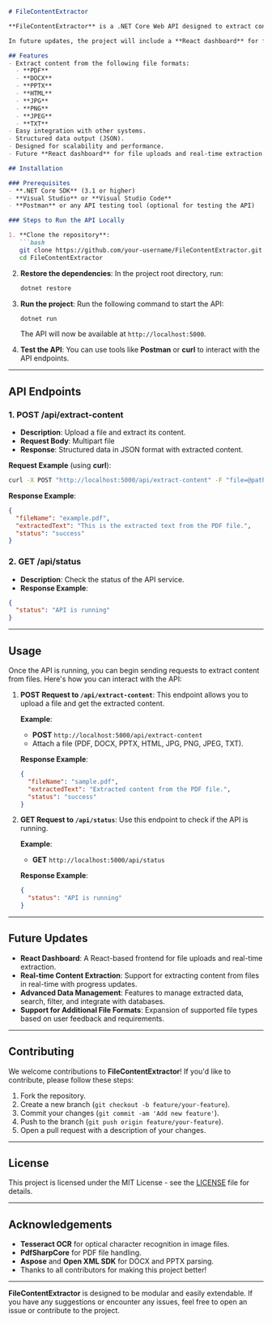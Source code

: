 ```markdown
# FileContentExtractor

**FileContentExtractor** is a .NET Core Web API designed to extract content from various file formats including PDF, DOCX, PPTX, HTML, JPG, PNG, JPEG, and TXT. The API provides easy integration, structured data output, and is built with scalability in mind.

In future updates, the project will include a **React dashboard** for file uploads, real-time extraction, and enhanced data management.

## Features
- Extract content from the following file formats:
  - **PDF**
  - **DOCX**
  - **PPTX**
  - **HTML**
  - **JPG**
  - **PNG**
  - **JPEG**
  - **TXT**
- Easy integration with other systems.
- Structured data output (JSON).
- Designed for scalability and performance.
- Future **React dashboard** for file uploads and real-time extraction.

## Installation

### Prerequisites
- **.NET Core SDK** (3.1 or higher)
- **Visual Studio** or **Visual Studio Code**
- **Postman** or any API testing tool (optional for testing the API)

### Steps to Run the API Locally

1. **Clone the repository**:
   ```bash
   git clone https://github.com/your-username/FileContentExtractor.git
   cd FileContentExtractor
   ```

2. **Restore the dependencies**:
   In the project root directory, run:
   ```bash
   dotnet restore
   ```

3. **Run the project**:
   Run the following command to start the API:
   ```bash
   dotnet run
   ```
   The API will now be available at `http://localhost:5000`.

4. **Test the API**:
   You can use tools like **Postman** or **curl** to interact with the API endpoints.

---

## API Endpoints

### 1. **POST /api/extract-content**
   - **Description**: Upload a file and extract its content.
   - **Request Body**: Multipart file
   - **Response**: Structured data in JSON format with extracted content.

   **Request Example** (using **curl**):
   ```bash
   curl -X POST "http://localhost:5000/api/extract-content" -F "file=@path_to_your_file.pdf"
   ```

   **Response Example**:
   ```json
   {
     "fileName": "example.pdf",
     "extractedText": "This is the extracted text from the PDF file.",
     "status": "success"
   }
   ```

### 2. **GET /api/status**
   - **Description**: Check the status of the API service.
   - **Response Example**:
   ```json
   {
     "status": "API is running"
   }
   ```

---

## Usage

Once the API is running, you can begin sending requests to extract content from files. Here's how you can interact with the API:

1. **POST Request to `/api/extract-content`**: This endpoint allows you to upload a file and get the extracted content.
   
   **Example**:
   - **POST** `http://localhost:5000/api/extract-content`
   - Attach a file (PDF, DOCX, PPTX, HTML, JPG, PNG, JPEG, TXT).

   **Response Example**:
   ```json
   {
     "fileName": "sample.pdf",
     "extractedText": "Extracted content from the PDF file.",
     "status": "success"
   }
   ```

2. **GET Request to `/api/status`**: Use this endpoint to check if the API is running.
   
   **Example**:
   - **GET** `http://localhost:5000/api/status`

   **Response Example**:
   ```json
   {
     "status": "API is running"
   }
   ```

---

## Future Updates
- **React Dashboard**: A React-based frontend for file uploads and real-time extraction.
- **Real-time Content Extraction**: Support for extracting content from files in real-time with progress updates.
- **Advanced Data Management**: Features to manage extracted data, search, filter, and integrate with databases.
- **Support for Additional File Formats**: Expansion of supported file types based on user feedback and requirements.

---

## Contributing

We welcome contributions to **FileContentExtractor**! If you'd like to contribute, please follow these steps:

1. Fork the repository.
2. Create a new branch (`git checkout -b feature/your-feature`).
3. Commit your changes (`git commit -am 'Add new feature'`).
4. Push to the branch (`git push origin feature/your-feature`).
5. Open a pull request with a description of your changes.

---

## License

This project is licensed under the MIT License - see the [LICENSE](LICENSE) file for details.

---

## Acknowledgements

- **Tesseract OCR** for optical character recognition in image files.
- **PdfSharpCore** for PDF file handling.
- **Aspose** and **Open XML SDK** for DOCX and PPTX parsing.
- Thanks to all contributors for making this project better!

---

**FileContentExtractor** is designed to be modular and easily extendable. If you have any suggestions or encounter any issues, feel free to open an issue or contribute to the project.
```

